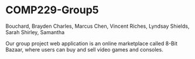 # COMP229-Group5

Bouchard, Brayden
Charles, Marcus
Chen, Vincent
Riches, Lyndsay
Shields, Sarah
Shirley, Samantha


Our group project web application is an online marketplace called 8-Bit Bazaar, 
where users can buy and sell video games and consoles. 
